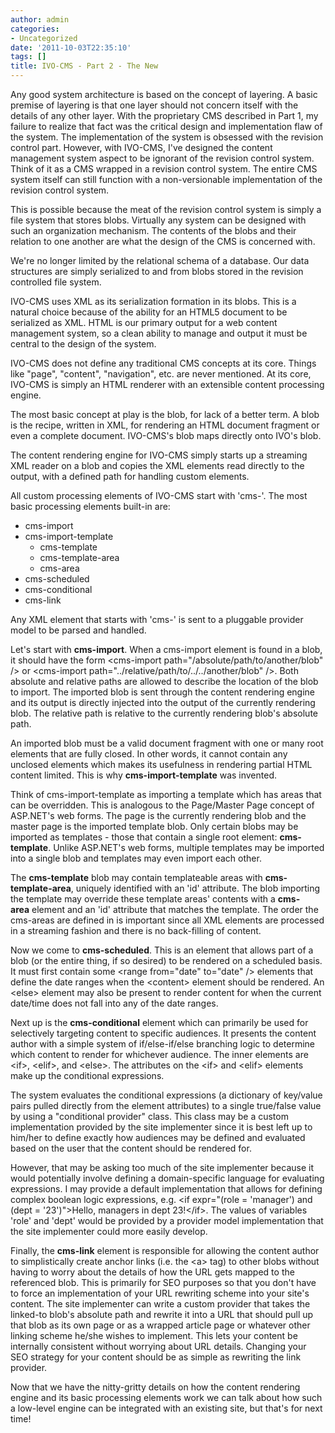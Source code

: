 ```yaml
---
author: admin
categories:
- Uncategorized
date: '2011-10-03T22:35:10'
tags: []
title: IVO-CMS - Part 2 - The New
---
```

Any good system architecture is based on the concept of layering. A basic premise of layering is that one layer should not concern itself with the details of any other layer. With the proprietary CMS described in Part 1, my failure to realize that fact was the critical design and implementation flaw of the system. The implementation of the system is obsessed with the revision control part. However, with IVO-CMS, I've designed the content management system aspect to be ignorant of the revision control system. Think of it as a CMS wrapped in a revision control system. The entire CMS system itself can still function with a non-versionable implementation of the revision control system.

This is possible because the meat of the revision control system is simply a file system that stores blobs. Virtually any system can be designed with such an organization mechanism. The contents of the blobs and their relation to one another are what the design of the CMS is concerned with.

We're no longer limited by the relational schema of a database. Our data structures are simply serialized to and from blobs stored in the revision controlled file system.

IVO-CMS uses XML as its serialization formation in its blobs. This is a natural choice because of the ability for an HTML5 document to be serialized as XML. HTML is our primary output for a web content management system, so a clean ability to manage and output it must be central to the design of the system.

IVO-CMS does not define any traditional CMS concepts at its core. Things like "page", "content", "navigation", etc. are never mentioned. At its core, IVO-CMS is simply an HTML renderer with an extensible content processing engine.

The most basic concept at play is the blob, for lack of a better term. A blob is the recipe, written in XML, for rendering an HTML document fragment or even a complete document. IVO-CMS's blob maps directly onto IVO's blob.

The content rendering engine for IVO-CMS simply starts up a streaming XML reader on a blob and copies the XML elements read directly to the output, with a defined path for handling custom elements.

All custom processing elements of IVO-CMS start with 'cms-'. The most basic processing elements built-in are:
<ul>
	<li>cms-import</li>
	<li>cms-import-template
<ul>
	<li>cms-template</li>
	<li>cms-template-area</li>
	<li>cms-area</li>
</ul>
</li>
	<li>cms-scheduled</li>
	<li>cms-conditional</li>
	<li>cms-link</li>
</ul>
Any XML element that starts with 'cms-' is sent to a pluggable provider model to be parsed and handled.

Let's start with <strong>cms-import</strong>. When a cms-import element is found in a blob, it should have the form &lt;cms-import path="/absolute/path/to/another/blob" /&gt; or &lt;cms-import path="../relative/path/to/../../another/blob" /&gt;. Both absolute and relative paths are allowed to describe the location of the blob to import. The imported blob is sent through the content rendering engine and its output is directly injected into the output of the currently rendering blob. The relative path is relative to the currently rendering blob's absolute path.

An imported blob must be a valid document fragment with one or many root elements that are fully closed. In other words, it cannot contain any unclosed elements which makes its usefulness in rendering partial HTML content limited. This is why <strong>cms-import-template</strong> was invented.

Think of cms-import-template as importing a template which has areas that can be overridden. This is analogous to the Page/Master Page concept of ASP.NET's web forms. The page is the currently rendering blob and the master page is the imported template blob. Only certain blobs may be imported as templates - those that contain a single root element: <strong>cms-template</strong>. Unlike ASP.NET's web forms, multiple templates may be imported into a single blob and templates may even import each other.

The <strong>cms-template</strong> blob may contain templateable areas with <strong>cms-template-area</strong>, uniquely identified with an 'id' attribute. The blob importing the template may override these template areas' contents with a <strong>cms-area</strong> element and an 'id' attribute that matches the template. The order the cms-areas are defined in is important since all XML elements are processed in a streaming fashion and there is no back-filling of content.

Now we come to <strong>cms-scheduled</strong>. This is an element that allows part of a blob (or the entire thing, if so desired) to be rendered on a scheduled basis. It must first contain some &lt;range from="date" to="date" /&gt; elements that define the date ranges when the &lt;content&gt; element should be rendered. An &lt;else&gt; element may also be present to render content for when the current date/time does not fall into any of the date ranges.

Next up is the <strong>cms-conditional</strong> element which can primarily be used for selectively targeting content to specific audiences. It presents the content author with a simple system of if/else-if/else branching logic to determine which content to render for whichever audience. The inner elements are &lt;if&gt;, &lt;elif&gt;, and &lt;else&gt;. The attributes on the &lt;if&gt; and &lt;elif&gt; elements make up the conditional expressions.

The system evaluates the conditional expressions (a dictionary of key/value pairs pulled directly from the element attributes) to a single true/false value by using a "conditional provider" class. This class may be a custom implementation provided by the site implementer since it is best left up to him/her to define exactly how audiences may be defined and evaluated based on the user that the content should be rendered for.

However, that may be asking too much of the site implementer because it would potentially involve defining a domain-specific language for evaluating expressions. I may provide a default implementation that allows for defining complex boolean logic expressions, e.g. &lt;if expr="(role = 'manager') and (dept = '23')"&gt;Hello, managers in dept 23!&lt;/if&gt;. The values of variables 'role' and 'dept' would be provided by a provider model implementation that the site implementer could more easily develop.

Finally, the <strong>cms-link</strong> element is responsible for allowing the content author to simplistically create anchor links (i.e. the &lt;a&gt; tag) to other blobs without having to worry about the details of how the URL gets mapped to the referenced blob. This is primarily for SEO purposes so that you don't have to force an implementation of your URL rewriting scheme into your site's content. The site implementer can write a custom provider that takes the linked-to blob's absolute path and rewrite it into a URL that should pull up that blob as its own page or as a wrapped article page or whatever other linking scheme he/she wishes to implement. This lets your content be internally consistent without worrying about URL details. Changing your SEO strategy for your content should be as simple as rewriting the link provider.

Now that we have the nitty-gritty details on how the content rendering engine and its basic processing elements work we can talk about how such a low-level engine can be integrated with an existing site, but that's for next time!